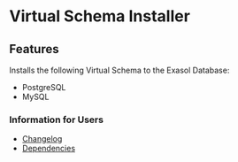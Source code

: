 # Virtual Schema Installer

## Features

Installs the following Virtual Schema to the Exasol Database:

* PostgreSQL
* MySQL

### Information for Users

* [Changelog](doc/changes/changelog.md)
* [Dependencies](dependencies.md)